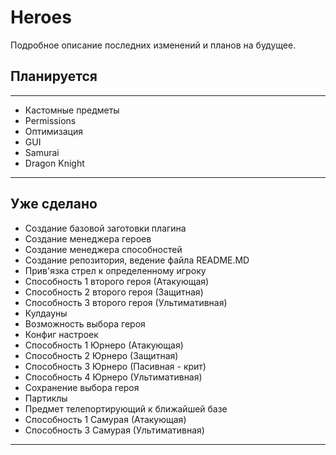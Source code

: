 # Heroes

Подробное описание последних изменений и планов на будущее.

## Планируется

***

* Кастомные предметы
* Permissions
* Оптимизация
* GUI
* Samurai
* Dragon Knight

***

## Уже сделано
* Создание базовой заготовки плагина
* Создание менеджера героев
* Создание менеджера способностей
* Создание репозитория, ведение файла README.MD
* Прив'язка стрел к определенному игроку
* Способность 1 второго героя (Атакующая)
* Способность 2 второго героя (Защитная)
* Способность 3 второго героя (Ультимативная)
* Кулдауны
* Возможность выбора героя
* Конфиг настроек 
* Способность 1 Юрнеро (Атакующая) 
* Способность 2 Юрнеро (Защитная)
* Способность 3 Юрнеро (Пасивная - крит)
* Способность 4 Юрнеро (Ультимативная)
* Сохранение выбора героя
* Партиклы
* Предмет телепортирующий к ближайшей базе
* Способность 1 Самурая (Атакующая)
* Способность 3 Самурая (Ультимативная)

***
